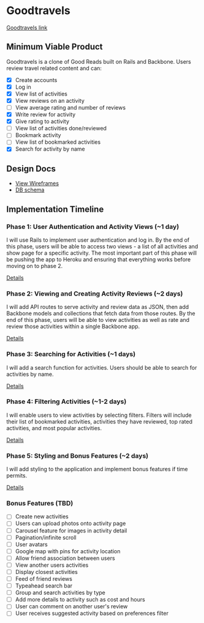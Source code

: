 # Goodtravels

[Goodtravels link][heroku]

[heroku]: #

## Minimum Viable Product
Goodtravels is a clone of Good Reads built on Rails and Backbone. Users review
travel related content and can:

<!-- This is a Markdown checklist. Use it to keep track of your progress! -->

- [x] Create accounts
- [x] Log in
- [x] View list of activities
- [x] View reviews on an activity
- [ ] View average rating and number of reviews
- [x] Write review for activity
- [x] Give rating to activity
- [ ] View list of activities done/reviewed
- [ ] Bookmark activity
- [ ] View list of bookmarked activities
- [x] Search for activity by name

## Design Docs
* [View Wireframes][views]
* [DB schema][schema]

[views]: ./docs/views.md
[schema]: ./docs/schema.md

## Implementation Timeline

### Phase 1: User Authentication and Activity Views (~1 day)
I will use Rails to implement user authentication and log in. By the end of
this phase, users will be able to access two views - a list of all activities
and show page for a specific activity. The most important part of this phase
will be pushing the app to Heroku and ensuring that everything works before
moving on to phase 2.

[Details][phase-one]

### Phase 2: Viewing and Creating Activity Reviews (~2 days)
I will add API routes to serve activity and review data as JSON, then add Backbone
models and collections that fetch data from those routes. By the end of this
phase, users will be able to view activities as well as rate and review
those activities within a single Backbone app.

[Details][phase-two]

### Phase 3: Searching for Activities (~1 days)
I will add a search function for activities. Users should be able to search for
activities by name.

[Details][phase-three]

### Phase 4: Filtering Activities (~1-2 days)
I will enable users to view activities by selecting filters. Filters will include
their list of bookmarked activities, activities they have reviewed, top rated
activities, and most popular activities.

[Details][phase-four]

### Phase 5: Styling and Bonus Features (~2 days)
I will add styling to the application and implement bonus features if
time permits.

[Details][phase-five]

### Bonus Features (TBD)
- [ ] Create new activities
- [ ] Users can upload photos onto activity page
- [ ] Carousel feature for images in activity detail
- [ ] Pagination/infinite scroll
- [ ] User avatars
- [ ] Google map with pins for activity location
- [ ] Allow friend association between users
- [ ] View another users activities
- [ ] Display closest activities
- [ ] Feed of friend reviews
- [ ] Typeahead search bar
- [ ] Group and search activities by type
- [ ] Add more details to activity such as cost and hours
- [ ] User can comment on another user's review
- [ ] User receives suggested activity based on preferences filter

[phase-one]: ./docs/phases/phase1.md
[phase-two]: ./docs/phases/phase2.md
[phase-three]: ./docs/phases/phase3.md
[phase-four]: ./docs/phases/phase4.md
[phase-five]: ./docs/phases/phase5.md
